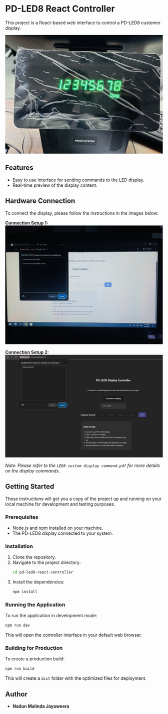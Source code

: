# PD-LED8 React Controller

This project is a React-based web interface to control a PD-LED8 customer display.

![Customer Display](IMG_1.jpg)

## Features

- Easy to use interface for sending commands to the LED display.
- Real-time preview of the display content.

## Hardware Connection

To connect the display, please follow the instructions in the images below:

**Connection Setup 1:**
![Connection 1](IMG_2.jpg)

**Connection Setup 2:**
![Connection 2](IMG_3.png)

_Note: Please refer to the `LED8 custom display command.pdf` for more details on the display commands._

## Getting Started

These instructions will get you a copy of the project up and running on your local machine for development and testing purposes.

### Prerequisites

- Node.js and npm installed on your machine.
- The PD-LED8 display connected to your system.

### Installation

1.  Clone the repository.
2.  Navigate to the project directory:
    ```sh
    cd pd-led8-react-controller
    ```
3.  Install the dependencies:
    ```sh
    npm install
    ```

### Running the Application

To run the application in development mode:

```sh
npm run dev
```

This will open the controller interface in your default web browser.

### Building for Production

To create a production build:

```sh
npm run build
```

This will create a `dist` folder with the optimized files for deployment.

## Author

- **Nadun Malinda Jayaweera**
